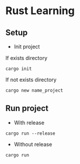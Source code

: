 # Rust Learning

## Setup

- Init project

If exists directory

```
cargo init
```

If not exists directory

```
cargo new name_project
```

## Run project

- With release

```
cargo run --release
```

- Without release

```
cargo run
```
